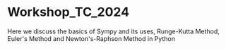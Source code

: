 # Workshop_TC_2024
Here we discuss the basics of Sympy and its uses, Runge-Kutta Method, Euler's Method and Newton's-Raphson Method in Python
